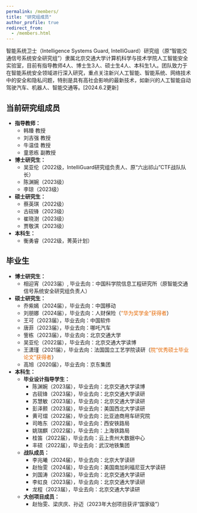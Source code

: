```yaml
---
permalink: /members/
title: "研究组成员"
author_profile: true
redirect_from: 
  - /members.html
---
```

智能系统卫士（Intelligence Systems Guard, IntelliGuard）研究组（原“智能交通信号系统安全研究组”）隶属北京交通大学计算机科学与技术学院人工智能安全实验室，目前有指导教师4人、博士生3人、硕士生4人、本科生1人。团队致力于在智能系统安全领域进行深入研究，重点关注新兴人工智能、智能系统、网络技术中的安全和隐私问题，特别是具有高社会影响的最新技术，如新兴的人工智能自动驾驶汽车、机器人、智能交通等。[2024.6.2更新]
## 当前研究组成员
- **指导教师：** 
  - 韩臻 教授
  - 刘吉强 教授
  - 牛温佳 教授
  - 童恩栋 副教授
- **博士研究生：**
  - 吴亚伦（2022级，IntelliGuard研究组负责人、原“六出祁山”CTF战队队长）
  - 陈渊婉（2023级）
  - 李琼（2023级）
- **硕士研究生：**
  - 蔡英琪（2022级）
  - 古砚锋（2023级）
  - 崔晓澍（2023级）
  - 贾敬淇（2023级）
- **本科生：**
  - 衡勇睿（2022级，菁英计划）

## 毕业生
- **博士研究生：**
  - 相迎宵（2023届）, 毕业去向：中国科学院信息工程研究所（原智能交通信号系统安全研究组负责人）
- **硕士研究生：**
  - 乔紫嫣（2024届），毕业去向：中国移动
  - 刘朋娜（2024届），毕业去向：人财保险（<font color="#E56701">“华为奖学金”获得者</font>）
  - 王可（2023届），毕业去向：中国软件
  - 唐菲（2023届），毕业去向：哪吒汽车
  - 訾栋（2023届），毕业去向：北京交通大学
  - 吴亚伦（2022届），毕业去向：北京交通大学读博
  - 王潇瑾（2021届），毕业去向：法国国立工艺学院读研（<font color="#E56701">院“优秀硕士毕业论文”获得者</font>）
  - 高旭（2020届），毕业去向：京东集团
- **本科生：**
  - **毕业设计指导学生：**
    - 陈渊婉（2023届），毕业去向：北京交通大学读博
    - 古砚锋（2023届），毕业去向：北京交通大学读研
    - 苏慧敏（2023届），毕业去向：北京交通大学读研
    - 彭泽颢（2023届），毕业去向：美国西北大学读研
    - 黄可熠（2022届），毕业去向：比亚迪商用车研究院
    - 司皓东（2022届），毕业去向：西安铁路局
    - 姚瑞麒（2022届），毕业去向：上海铁路局
    - 桂笛（2022届），毕业去向：云上贵州大数据中心
    - 丰硕（2022届），毕业去向：武汉地铁集团
  - **战队成员：**
    - 李兆曦（2024届），毕业去向：北京大学读研
    - 赵怡雯（2024届），毕业去向：美国南加利福尼亚大学读研
    - 刘国涛（2023届），毕业去向：北京交通大学读研
    - 李虹良（2023届），毕业去向：北京交通大学读研
    - 龙程（2023届），毕业去向：北京交通大学读研
  - **大创项目成员：**
    - 赵怡雯、梁庆庆、孙迈（2023年大创项目获评“国家级”）
  